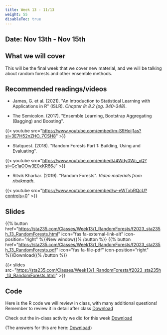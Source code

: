 ```yaml
---
title: Week 13 - 11/13
weight: 55
disableToc: true
---
```


## Date: Nov 13th - Nov 15th

## What we will cover

This will be the final week that we cover new material, and we will be talking about random forests and other ensemble methods.

## Recommended readings/videos

- James, G. et al. (2021). "An Introduction to Statistical Learning with Applications in R" (ISLR). *Chapter 8: 8.2 (pg. 340-348)*. 

- The Semicolon. (2017). "Ensemble Learning, Bootstrap Aggregating (Bagging) and Boosting".

{{< youtube src="https://www.youtube.com/embed/m-S9Hojj1as?si=3E7H52nZHO_7CSH8" >}}

- Statquest. (2018). "Random Forests Part 1: Building, Using and Evaluating".

{{< youtube src="https://www.youtube.com/embed/J4Wdy0Wc_xQ?si=Gc1aOOw3E0xKR66J" >}}

- Ritvik Kharkar. (2019). "Random Forests". *Video materials from ritvikmath*.

{{< youtube src="https://www.youtube.com/embed/w-eWTxbRQcU?controls=0" >}}



## Slides

{{% button href="https://sta235.com/Classes/Week13/1_RandomForests/f2023_sta235h_13_RandomForests.html" icon="fas fa-external-link-alt" icon-position="right" %}}New window{{% /button %}} {{% button href="https://sta235.com/Classes/Week13/1_RandomForests/f2023_sta235h_13_RandomForests.pdf" icon="fas fa-file-pdf" icon-position="right" %}}Download{{% /button %}} 

{{< slides src="https://sta235.com/Classes/Week13/1_RandomForests/f2023_sta235h_13_RandomForests.html" >}}


## Code

Here is the R code we will review in class, with many additional questions! Remember to review it in detail after class <script>let date = Date.now();</script> <a onclick="gtag('event','code13', {'event_category': 'code','event_label': 'code13', 'event_action': date, 'debug_mode':true });" href="https://raw.githubusercontent.com/maibennett/sta235/main/exampleSite/content/Classes/Week13/1_RandomForests/code/f2023_sta235h_13_randomforests.R" target="_blank" class="btn btn-default">Download<i class="fas fa-code"></i></a>

Check out the in-class activity we did for this week <a onclick="gtag('event','code13_inclass', {'event_category': 'code','event_label': 'code13_inclass', 'event_action': date, 'debug_mode':true });" href="https://sta235.com/InClassExercises/STA235H_Week13.html" target="_blank" class="btn btn-default">Download<i class="fas fa-code"></i></a>

(The answers for this are here: <a onclick="gtag('event','code13Answers', {'event_category': 'code','event_label': 'code113Answers', 'event_action': date, 'debug_mode':true });" href="https://sta235.com/InClassExercises/STA235H_Week13Answers.html" target="_blank" class="btn btn-default">Download<i class="fas fa-code"></i></a>)


